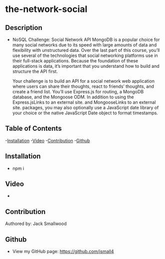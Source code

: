 # the-network-social

## Description

- NoSQL Challenge: Social Network API
  MongoDB is a popular choice for many social networks due to its speed with large amounts of data and flexibility with unstructured data. Over the last part of this course, you’ll use several of the technologies that social networking platforms use in their full-stack applications. Because the foundation of these applications is data, it’s important that you understand how to build and structure the API first.

  Your challenge is to build an API for a social network web application where users can share their thoughts, react to friends’ thoughts, and create a friend list. You’ll use Express.js for routing, a MongoDB database, and the Mongoose ODM. In addition to using the Express.jsLinks to an external site. and MongooseLinks to an external site. packages, you may also optionally use a JavaScript date library of your choice or the native JavaScript Date object to format timestamps.

## Table of Contents

-[Installation](#installation) -[Video](#video) -[Contribution](#contribution) -[Github](#github)

## Installation

- npm i

## Video

-

## Contribution

Authored by: Jack Smallwood

## Github

- View my GitHub page: https://github.com/jsmall4
